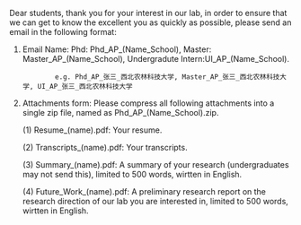 Dear students, thank you for your interest in our lab, in order to ensure that we can get to know the excellent you as quickly as possible, please send an email in the following format:

1. Email Name: Phd: Phd_AP_(Name_School), Master: Master_AP_(Name_School), Undergradute Intern:UI_AP_(Name_School).

               e.g. Phd_AP_张三_西北农林科技大学, Master_AP_张三_西北农林科技大学, UI_AP_张三_西北农林科技大学

3. Attachments form: Please compress all following attachments into a single zip file, named as Phd_AP_(Name_School).zip.
   
   (1) Resume_(name).pdf: Your resume.
   
   (2) Transcripts_(name).pdf: Your transcripts.
   
   (3) Summary_(name).pdf: A summary of your research (undergraduates may not send this), limited to 500 words, wirtten in English.
   
   (4) Future_Work_(name).pdf: A preliminary research report on the research direction of our lab you are interested in, limited to 500 words, wirtten in English.
